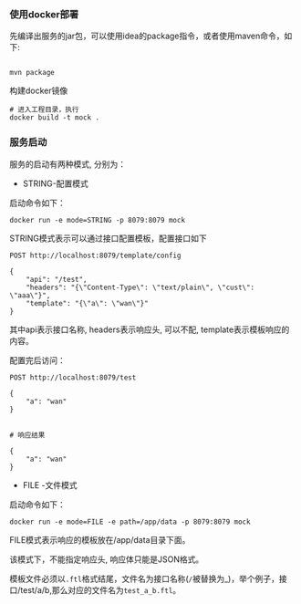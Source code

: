 ### 使用docker部署

先编译出服务的jar包，可以使用idea的package指令，或者使用maven命令，如下:

```shell

mvn package

```

构建docker镜像
```shell
# 进入工程目录，执行
docker build -t mock .
```

### 服务启动

服务的启动有两种模式, 分别为：

- STRING-配置模式

启动命令如下：
```shell
docker run -e mode=STRING -p 8079:8079 mock
```

STRING模式表示可以通过接口配置模板，配置接口如下

```shell
POST http://localhost:8079/template/config

{
    "api": "/test",
    "headers": "{\"Content-Type\": \"text/plain\", \"cust\": \"aaa\"}", 
    "template": "{\"a\": \"wan\"}"
}
```
其中api表示接口名称, headers表示响应头, 可以不配, template表示模板响应的内容。

配置完后访问：
```shell
POST http://localhost:8079/test

{
    "a": "wan"
}


# 响应结果

{
    "a": "wan"
}
```

- FILE -文件模式

启动命令如下：

```shell
docker run -e mode=FILE -e path=/app/data -p 8079:8079 mock
```

FILE模式表示响应的模板放在/app/data目录下面。

该模式下，不能指定响应头, 响应体只能是JSON格式。

模板文件必须以`.ftl`格式结尾，文件名为接口名称(`/`被替换为_)，举个例子，接口/test/a/b,那么对应的文件名为`test_a_b.ftl`。